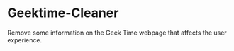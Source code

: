 # Geektime-Cleaner
Remove some information on the Geek Time webpage that affects the user experience.
